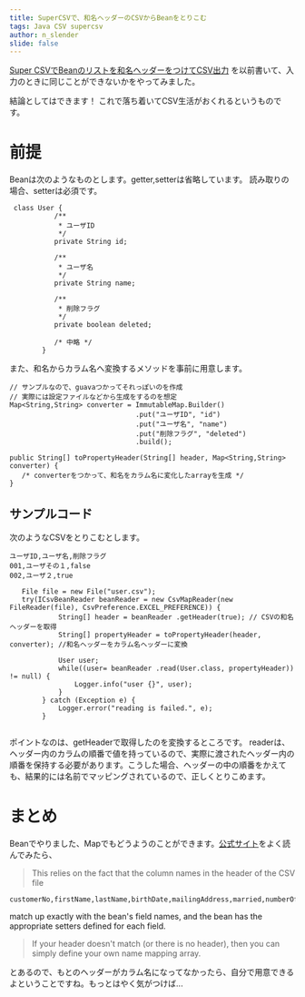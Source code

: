 ```yaml
---
title: SuperCSVで、和名ヘッダーのCSVからBeanをとりこむ
tags: Java CSV supercsv
author: n_slender
slide: false
---
```

[Super CSVでBeanのリストを和名ヘッダーをつけてCSV出力](http://qiita.com/n_slender/items/e853f15045e3cc51792b) を以前書いて、入力のときに同じことができないかをやってみました。

結論としてはできます！ これで落ち着いてCSV生活がおくれるというものです。

# 前提

Beanは次のようなものとします。getter,setterは省略しています。
読み取りの場合、setterは必須です。

```
 class User {
           /**
            * ユーザID
            */   
           private String id;
   
           /**
            * ユーザ名
            */ 
           private String name;

           /**
            * 削除フラグ
            */
           private boolean deleted;

           /* 中略 */ 
        }
```

また、和名からカラム名へ変換するメソッドを事前に用意します。

```
// サンプルなので、guavaつかってそれっぽいのを作成
// 実際には設定ファイルなどから生成をするのを想定
Map<String,String> converter = ImmutableMap.Builder()
                               .put("ユーザID", "id")
                               .put("ユーザ名", "name")
                               .put("削除フラグ", "deleted")
                               .build();

public String[] toPropertyHeader(String[] header, Map<String,String> converter) {
   /* converterをつかって、和名をカラム名に変化したarrayを生成 */
}

```

## サンプルコード

次のようなCSVをとりこむとします。

```user.csv
ユーザID,ユーザ名,削除フラグ
001,ユーザその１,false
002,ユーザ２,true
```

```
   File file = new File("user.csv");
   try(ICsvBeanReader beanReader = new CsvMapReader(new FileReader(file), CsvPreference.EXCEL_PREFERENCE)) {
            String[] header = beanReader .getHeader(true); // CSVの和名ヘッダーを取得          
            String[] propertyHeader = toPropertyHeader(header, converter); //和名ヘッダーをカラム名ヘッダーに変換

            User user;
            while((user= beanReader .read(User.class, propertyHeader)) != null) {
                Logger.info("user {}", user);
            }
        } catch (Exception e) {
            Logger.error("reading is failed.", e);
        }


```

ポイントなのは、getHeaderで取得したのを変換するところです。
readerは、ヘッダー内のカラムの順番で値を持っているので、実際に渡されたヘッダー内の順番を保持する必要があります。こうした場合、ヘッダーの中の順番をかえても、結果的には名前でマッピングされているので、正しくとりこめます。

# まとめ

Beanでやりました、Mapでもどうようのことができます。[公式サイト](http://super-csv.github.io/super-csv/examples_reading.html)をよく読んでみたら、

> This relies on the fact that the column names in the header of the CSV file

> 
```
customerNo,firstName,lastName,birthDate,mailingAddress,married,numberOfKids,favouriteQuote,email,loyaltyPoints
```
match up exactly with the bean's field names, and the bean has the appropriate setters defined for each field.

>If your header doesn't match (or there is no header), then you can simply define your own name mapping array.

とあるので、もとのヘッダーがカラム名になってなかったら、自分で用意できるよということですね。もっとはやく気がつけば...


